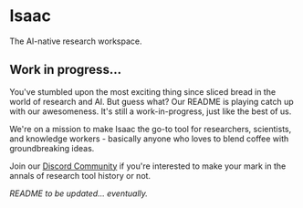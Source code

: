 # Isaac
The AI-native research workspace.
## Work in progress...

You've stumbled upon the most exciting thing since sliced bread in the world of research and AI. But guess what? Our README is playing catch up with our awesomeness. It's still a work-in-progress, just like the best of us.

We're on a mission to make Isaac the go-to tool for researchers, scientists, and knowledge workers - basically anyone who loves to blend coffee with groundbreaking ideas.

Join our [Discord Community](https://discord.gg/sJBSV4Fh5k) if you're interested to make your mark in the annals of research tool history or not.

*README to be updated... eventually.*
